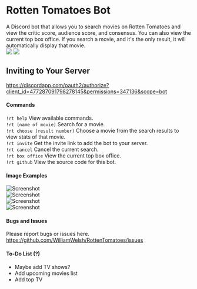 # Rotten Tomatoes Bot
A Discord bot that allows you to search movies on Rotten Tomatoes and view the critic score, audience score, and consensus. You can also view the current top box office. If you search a movie, and it's the only result, it will automatically display that movie.  
[<img src="https://discordapp.com/api/guilds/294699220743618561/widget.png?style=shield">](https://discord.gg/qsc8YMS) <img src="https://img.shields.io/badge/discord-csharp-blue.svg">

## Inviting to Your Server
https://discordapp.com/oauth2/authorize?client_id=477287091798278145&permissions=347136&scope=bot
#### Commands
`!rt help` View available commands.  
`!rt (name of movie)` Search for a movie.  
`!rt choose (result number)` Choose a movie from the search results to view stats of that movie.  
`!rt invite`  Get the invite link to add the bot to your server.  
`!rt cancel` Cancel the current search.  
`!rt box office` View the current top box office.  
`!rt github` View the source code for this bot.  
#### Image Examples
![Screenshot](https://i.imgur.com/pe0yCAx.png)  
![Screenshot](https://i.imgur.com/5AHSNfU.png)  
![Screenshot](https://i.imgur.com/8OQ2ena.png)  
![Screenshot](https://i.imgur.com/TGwTUP0.png)  
#### Bugs and Issues
Please report bugs or issues here.  
https://github.com/WilliamWelsh/RottenTomatoes/issues
#### To-Do List (?)
- Maybe add TV shows?
- Add upcoming movies list  
- Add top TV  